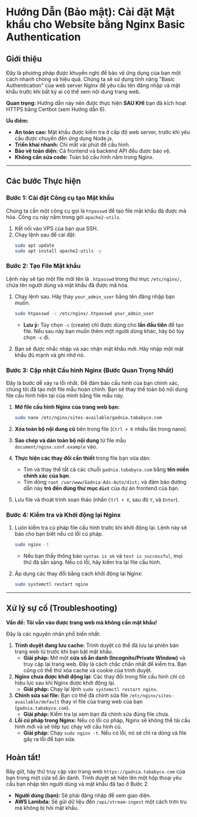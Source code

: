 # Hướng Dẫn (Bảo mật): Cài đặt Mật khẩu cho Website bằng Nginx Basic Authentication

## Giới thiệu

Đây là phương pháp được khuyến nghị để bảo vệ ứng dụng của bạn một cách nhanh chóng và hiệu quả. Chúng ta sẽ sử dụng tính năng "Basic Authentication" của web server Nginx để yêu cầu tên đăng nhập và mật khẩu trước khi bất kỳ ai có thể xem nội dung trang web.

**Quan trọng:** Hướng dẫn này nên được thực hiện **SAU KHI** bạn đã kích hoạt HTTPS bằng Certbot (xem Hướng dẫn 6).

**Ưu điểm:**
-   **An toàn cao:** Mật khẩu được kiểm tra ở cấp độ web server, trước khi yêu cầu được chuyển đến ứng dụng Node.js.
-   **Triển khai nhanh:** Chỉ mất vài phút để cấu hình.
-   **Bảo vệ toàn diện:** Cả frontend và backend API đều được bảo vệ.
-   **Không cần sửa code:** Toàn bộ cấu hình nằm trong Nginx.

---

## Các bước Thực hiện

### Bước 1: Cài đặt Công cụ tạo Mật khẩu

Chúng ta cần một công cụ gọi là `htpasswd` để tạo file mật khẩu đã được mã hóa. Công cụ này nằm trong gói `apache2-utils`.

1.  Kết nối vào VPS của bạn qua SSH.
2.  Chạy lệnh sau để cài đặt:
    ```bash
    sudo apt update
    sudo apt install apache2-utils -y
    ```

### Bước 2: Tạo File Mật khẩu

Lệnh này sẽ tạo một file mới tên là `.htpasswd` trong thư mục `/etc/nginx/`, chứa tên người dùng và mật khẩu đã được mã hóa.

1.  Chạy lệnh sau. Hãy thay `your_admin_user` bằng tên đăng nhập bạn muốn.
    ```bash
    sudo htpasswd -c /etc/nginx/.htpasswd your_admin_user
    ```
    -   **Lưu ý:** Tùy chọn `-c` (create) chỉ được dùng cho **lần đầu tiên** để tạo file. Nếu sau này bạn muốn thêm một người dùng khác, hãy bỏ tùy chọn `-c` đi.

2.  Bạn sẽ được nhắc nhập và xác nhận mật khẩu mới. Hãy nhập một mật khẩu đủ mạnh và ghi nhớ nó.

### Bước 3: Cập nhật Cấu hình Nginx (Bước Quan Trọng Nhất)

Đây là bước dễ xảy ra lỗi nhất. Để đảm bảo cấu hình của bạn chính xác, chúng tôi đã tạo một file mẫu hoàn chỉnh. Bạn sẽ thay thế toàn bộ nội dung file cấu hình hiện tại của mình bằng file mẫu này.

1.  **Mở file cấu hình Nginx của trang web bạn:**
    ```bash
    sudo nano /etc/nginx/sites-available/gadnia.tababyco.com
    ```
2.  **Xóa toàn bộ nội dung cũ** bên trong file (`Ctrl + K` nhiều lần trong nano).

3.  **Sao chép và dán toàn bộ nội dung** từ file mẫu `document/nginx.conf.example` vào.

4.  **Thực hiện các thay đổi cần thiết** trong file bạn vừa dán:
    -   Tìm và thay thế tất cả các chuỗi `gadnia.tababyco.com` bằng **tên miền chính xác của bạn**.
    -   Tìm dòng `root /var/www/Gadnia-Ads-Auto/dist;` và đảm bảo đường dẫn này **trỏ đến đúng thư mục `dist`** của dự án frontend của bạn.

5.  Lưu file và thoát trình soạn thảo (nhấn `Ctrl + X`, sau đó `Y`, và `Enter`).

### Bước 4: Kiểm tra và Khởi động lại Nginx

1.  Luôn kiểm tra cú pháp file cấu hình trước khi khởi động lại. Lệnh này sẽ báo cho bạn biết nếu có lỗi cú pháp.
    ```bash
    sudo nginx -t
    ```
    -   Nếu bạn thấy thông báo `syntax is ok` và `test is successful`, mọi thứ đã sẵn sàng. Nếu có lỗi, hãy kiểm tra lại file cấu hình.

2.  Áp dụng các thay đổi bằng cách khởi động lại Nginx:
    ```bash
    sudo systemctl restart nginx
    ```

---

## Xử lý sự cố (Troubleshooting)

**Vấn đề: Tôi vẫn vào được trang web mà không cần mật khẩu!**

Đây là các nguyên nhân phổ biến nhất:

1.  **Trình duyệt đang lưu cache:** Trình duyệt có thể đã lưu lại phiên bản trang web từ trước khi bạn bật mật khẩu.
    -   **Giải pháp:** Mở một **cửa sổ ẩn danh (Incognito/Private Window)** và truy cập lại trang web. Đây là cách chắc chắn nhất để kiểm tra. Bạn cũng có thể thử xóa cache và cookie của trình duyệt.
2.  **Nginx chưa được khởi động lại:** Các thay đổi trong file cấu hình chỉ có hiệu lực sau khi Nginx được khởi động lại.
    -   **Giải pháp:** Chạy lại lệnh `sudo systemctl restart nginx`.
3.  **Chỉnh sửa sai file:** Bạn có thể đã chỉnh sửa file `/etc/nginx/sites-available/default` thay vì file của trang web của bạn (`gadnia.tababyco.com`).
    -   **Giải pháp:** Kiểm tra lại xem bạn đã chỉnh sửa đúng file chưa.
4.  **Lỗi cú pháp trong Nginx:** Nếu có lỗi cú pháp, Nginx sẽ không thể tải cấu hình mới và sẽ tiếp tục chạy với cấu hình cũ.
    -   **Giải pháp:** Chạy `sudo nginx -t`. Nếu có lỗi, nó sẽ chỉ ra dòng và file gây ra lỗi để bạn sửa.

## Hoàn tất!

Bây giờ, hãy thử truy cập vào trang web `https://gadnia.tababyco.com` của bạn trong một cửa sổ ẩn danh. Trình duyệt sẽ hiện lên một hộp thoại yêu cầu bạn nhập tên người dùng và mật khẩu đã tạo ở Bước 2.

-   **Người dùng (bạn):** Sẽ phải đăng nhập để xem giao diện.
-   **AWS Lambda:** Sẽ gửi dữ liệu đến `/api/stream-ingest` một cách trơn tru mà không bị hỏi mật khẩu.